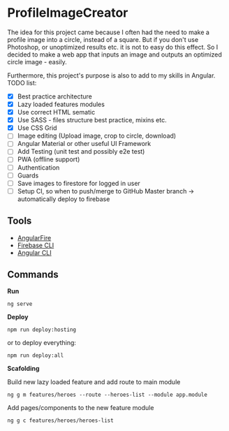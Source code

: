 # ProfileImageCreator

The idea for this project came because I often had the need to make a profile image into a circle, instead of a square. But if you don't use Photoshop, or unoptimized results etc. it is not to easy do this effect. So I decided to make a web app that inputs an image and outputs an optimized circle image - easily.

Furthermore, this project's purpose is also to add to my skills in Angular. TODO list:

- [x] Best practice architecture
- [x] Lazy loaded features modules
- [x] Use correct HTML sematic
- [x] Use SASS - files structure best practice, mixins etc.
- [x] Use CSS Grid
- [ ] Image editing (Upload image, crop to circle, download)
- [ ] Angular Material or other useful UI Framework
- [ ] Add Testing (unit test and possibly e2e test)
- [ ] PWA (offline support)
- [ ] Authentication
- [ ] Guards
- [ ] Save images to firestore for logged in user
- [ ] Setup CI, so when to push/merge to GitHub Master branch -> automatically deploy to firebase

## Tools

- [AngularFire](https://github.com/angular/angularfire)
- [Firebase CLI](https://firebase.google.com/docs/cli)
- [Angular CLI](https://github.com/angular/angular-cli)

## Commands

**Run**

`ng serve`

**Deploy**

`npm run deploy:hosting`

or to deploy everything:

`npm run deploy:all`

**Scafolding**

Build new lazy loaded feature and add route to main module

`ng g m features/heroes --route --heroes-list --module app.module`

Add pages/components to the new feature module

`ng g c features/heroes/heroes-list`
